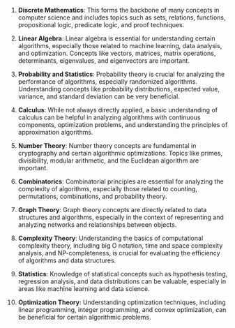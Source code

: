 1. **Discrete Mathematics**: This forms the backbone of many concepts in computer science and includes topics such as sets, relations, functions, propositional logic, predicate logic, and proof techniques.
    
2. **Linear Algebra**: Linear algebra is essential for understanding certain algorithms, especially those related to machine learning, data analysis, and optimization. Concepts like vectors, matrices, matrix operations, determinants, eigenvalues, and eigenvectors are important.
    
3. **Probability and Statistics**: Probability theory is crucial for analyzing the performance of algorithms, especially randomized algorithms. Understanding concepts like probability distributions, expected value, variance, and standard deviation can be very beneficial.
    
4. **Calculus**: While not always directly applied, a basic understanding of calculus can be helpful in analyzing algorithms with continuous components, optimization problems, and understanding the principles of approximation algorithms.
    
5. **Number Theory**: Number theory concepts are fundamental in cryptography and certain algorithmic optimizations. Topics like primes, divisibility, modular arithmetic, and the Euclidean algorithm are important.
    
6. **Combinatorics**: Combinatorial principles are essential for analyzing the complexity of algorithms, especially those related to counting, permutations, combinations, and probability theory.
    
7. **Graph Theory**: Graph theory concepts are directly related to data structures and algorithms, especially in the context of representing and analyzing networks and relationships between objects.
    
8. **Complexity Theory**: Understanding the basics of computational complexity theory, including big O notation, time and space complexity analysis, and NP-completeness, is crucial for evaluating the efficiency of algorithms and data structures.
    
9. **Statistics**: Knowledge of statistical concepts such as hypothesis testing, regression analysis, and data distributions can be valuable, especially in areas like machine learning and data science.
    
10. **Optimization Theory**: Understanding optimization techniques, including linear programming, integer programming, and convex optimization, can be beneficial for certain algorithmic problems.
